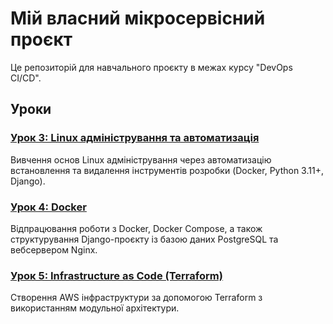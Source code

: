 # Мій власний мікросервісний проєкт
Це репозиторій для навчального проєкту в межах курсу "DevOps CI/CD".

## Уроки

### [Урок 3: Linux адміністрування та автоматизація](./lesson-3/README.md)
Вивчення основ Linux адміністрування через автоматизацію встановлення та видалення інструментів розробки (Docker, Python 3.11+, Django).

### [Урок 4: Docker](./lesson-4/README.md)
Відпрацювання роботи з Docker, Docker Compose, а також структурування Django-проєкту із базою даних PostgreSQL та вебсервером Nginx.

### [Урок 5: Infrastructure as Code (Terraform)](./lesson-5/README.md)
Створення AWS інфраструктури за допомогою Terraform з використанням модульної архітектури.
